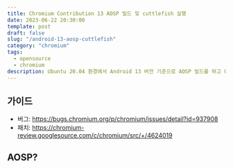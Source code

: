 ```yaml
---
title: Chromium Contribution 13 AOSP 빌드 및 cuttlefish 실행
date: 2023-06-22 20:30:00
template: post
draft: false
slug: "/android-13-aosp-cuttlefish"
category: "chromium"
tags:
  - opensource
  - chromium
description: Ubuntu 20.04 환경에서 Android 13 버전 기준으로 AOSP 빌드를 하고 Cuttlefish 라는 가상 디바이스에서 실행하는 방법을 정리해보았다.
---
```


## 가이드

- 버그: https://bugs.chromium.org/p/chromium/issues/detail?id=937908
- 패치: https://chromium-review.googlesource.com/c/chromium/src/+/4624019

## AOSP?


